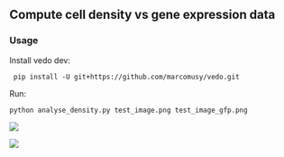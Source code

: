 
## Compute cell density vs gene expression data

### Usage

Install vedo dev:
```
 pip install -U git+https://github.com/marcomusy/vedo.git
```

Run:
```
python analyse_density.py test_image.png test_image_gfp.png
```

![](https://user-images.githubusercontent.com/32848391/221247534-65fc17a6-aa79-4246-b9fe-f09f0b10c7d9.png)

![](https://user-images.githubusercontent.com/32848391/221247578-ebf35ec9-71a2-4b93-9f39-dd91019f0636.png)

